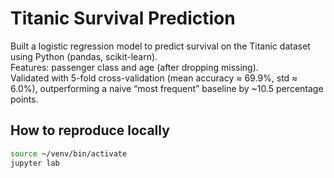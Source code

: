 # Titanic Survival Prediction

Built a logistic regression model to predict survival on the Titanic dataset using Python (pandas, scikit-learn).  
Features: passenger class and age (after dropping missing).  
Validated with 5-fold cross-validation (mean accuracy ≈ 69.9%, std ≈ 6.0%), outperforming a naive “most frequent” baseline by ~10.5 percentage points.

## How to reproduce locally

```bash
source ~/venv/bin/activate
jupyter lab
